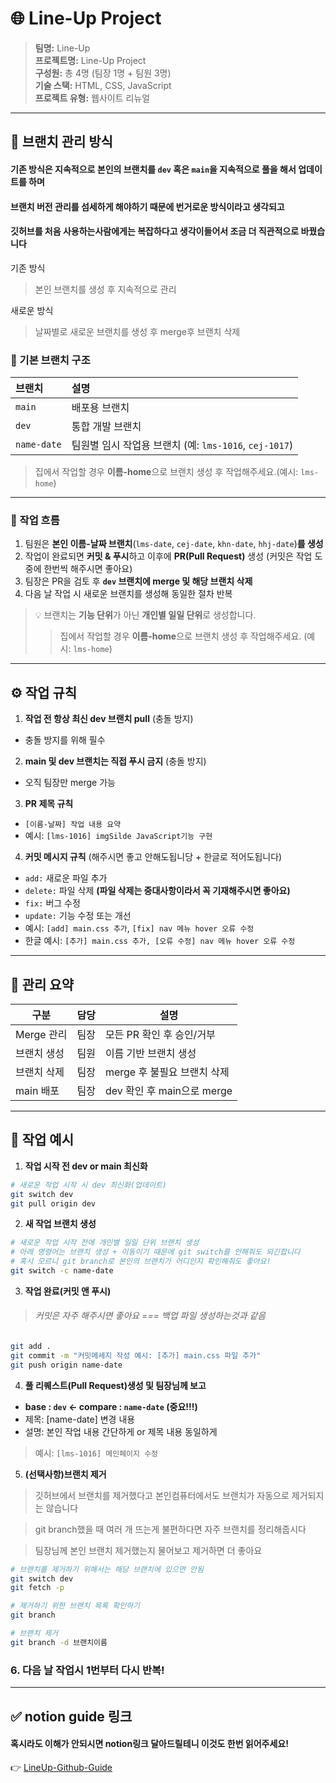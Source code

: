 # 🌐 Line-Up Project

> **팀명:** Line-Up  
> **프로젝트명:** Line-Up Project  
> **구성원:** 총 4명 (팀장 1명 + 팀원 3명)  
> **기술 스택:** HTML, CSS, JavaScript  
> **프로젝트 유형:** 웹사이트 리뉴얼

---

## 🧭 브랜치 관리 방식

#### 기존 방식은 지속적으로 본인의 브랜치를 `dev` 혹은 `main`을 지속적으로 풀을 해서 업데이트를 하며
#### 브랜치 버전 관리를 섬세하게 해야하기 때문에 번거로운 방식이라고 생각되고
#### 깃허브를 처음 사용하는사람에게는 복잡하다고 생각이들어서 조금 더 직관적으로 바꿨습니다

기존 방식
> 본인 브랜치를 생성 후 지속적으로 관리

새로운 방식
> 날짜별로 새로운 브랜치를 생성 후 merge후 브랜치 삭제

### 🔹 기본 브랜치 구조
| 브랜치 | 설명 |
|:--------|:------|
| `main` | 배포용 브랜치 |
| `dev` | 통합 개발 브랜치 |
| `name-date` | 팀원별 임시 작업용 브랜치 (예: `lms-1016`, `cej-1017`) |
> 집에서 작업할 경우 **이름-home**으로 브랜치 생성 후 작업해주세요.(예시: `lms-home`)

---

### 🔸 작업 흐름
1. 팀원은 **본인 이름-날짜 브랜치**(`lms-date`, `cej-date`, `khn-date`, `hhj-date`)**를 생성**
2. 작업이 완료되면 **커밋 & 푸시**하고 이후에 **PR(Pull Request)** 생성 (커밋은 작업 도중에 한번씩 해주시면 좋아요)
3. 팀장은 PR을 검토 후 **`dev` 브랜치에 merge 및 해당 브랜치 삭제**  
4. 다음 날 작업 시 새로운 브랜치를 생성해 동일한 절차 반복

> 💡 브랜치는 **기능 단위**가 아닌 **개인별 일일 단위**로 생성합니다.
> > 집에서 작업할 경우 **이름-home**으로 브랜치 생성 후 작업해주세요. (예시: `lms-home`)

---

## ⚙️ 작업 규칙

1. **작업 전 항상 최신 dev 브랜치 pull** (충돌 방지)
- 충돌 방지를 위해 필수
2. **main 및 dev 브랜치는 직접 푸시 금지** (충돌 방지)
- 오직 팀장만 merge 가능

3. **PR 제목 규칙**
- `[이름-날짜] 작업 내용 요약`
- 예시: `[lms-1016] imgSilde JavaScript기능 구현`

4. **커밋 메시지 규칙** (해주시면 좋고 안해도됩니당 + 한글로 적어도됩니다)
- `add:` 새로운 파일 추가
- `delete:` 파일 삭제 **(파일 삭제는 중대사항이라서 꼭 기재해주시면 좋아요)**
- `fix:` 버그 수정 
- `update:` 기능 수정 또는 개선  
- 예시: `[add] main.css 추가`, `[fix] nav 메뉴 hover 오류 수정`
- 한글 예시: `[추가] main.css 추가, [오류 수정] nav 메뉴 hover 오류 수정`

---

## 📅 관리 요약

| 구분 | 담당 | 설명 |
|------|------|------|
| Merge 관리 | 팀장 | 모든 PR 확인 후 승인/거부 |
| 브랜치 생성 | 팀원 | 이름 기반 브랜치 생성 |
| 브랜치 삭제 | 팀장 | merge 후 불필요 브랜치 삭제 |
| main 배포 | 팀장 | dev 확인 후 main으로 merge |

---

## 📘 작업 예시

1. **작업 시작 전 dev or main 최신화**
```bash
# 새로운 작업 시작 시 dev 최신화(업데이트)
git switch dev
git pull origin dev
```

2. **새 작업 브랜치 생성**
```bash
# 새로운 작업 시작 전에 개인별 일일 단위 브랜치 생성
# 아래 명령어는 브랜치 생성 + 이동이기 때문에 git switch를 안해줘도 되긴합니다
# 혹시 모르니 git branch로 본인의 브랜치가 어디인지 확인해줘도 좋아요!
git switch -c name-date
```

3. **작업 완료(커밋 앤 푸시)**
>  ###### 커밋은 자주 해주시면 좋아요 === 백업 파일 생성하는것과 같음
```bash
git add .
git commit -m "커밋메세지 작성 예시: [추가] main.css 파일 추가"
git push origin name-date
```

4. **풀 리퀘스트(Pull Request)생성 및 팀장님께 보고**
- **base : `dev` <- compare : `name-date` (중요!!!)**
- 제목: [name-date] 변경 내용
- 설명: 본인 작업 내용 간단하게 or 제목 내용 동일하게
> 예시: `[lms-1016] 메인페이지 수정`

5. **(선택사항)브랜치 제거**
>  깃허브에서 브랜치를 제거했다고 본인컴퓨터에서도 브랜치가 자동으로 제거되지는 않습니다

>  git branch했을 때 여러 개 뜨는게 불편하다면 자주 브랜치를 정리해줍시다

>  팀장님께 본인 브랜치 제거했는지 물어보고 제거하면 더 좋아요
```bash
# 브랜치를 제거하기 위해서는 해당 브랜치에 있으면 안됨
git switch dev
git fetch -p

# 제거하기 위한 브랜치 목록 확인하기
git branch

# 브랜치 제거
git branch -d 브랜치이름
```

### 6. **다음 날 작업시 1번부터 다시 반복!**

---

## ✅ notion guide 링크
#### 혹시라도 이해가 안되시면 notion링크 달아드릴테니 이것도 한번 읽어주세요!
👉 [LineUp-Github-Guide](https://www.notion.so/LineUp_Github_Guide-28e0c6e9805780a1b312cb4e77e4af2f?source=copy_link)
